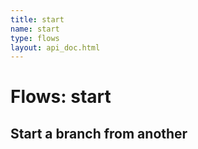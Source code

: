 ```yaml
---
title: start
name: start
type: flows
layout: api_doc.html
---
```

# Flows: start


## Start a branch from another



